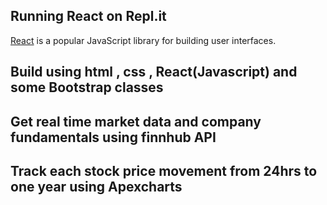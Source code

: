 ## Running React on Repl.it

[React](https://reactjs.org/) is a popular JavaScript library for building user interfaces.

## Build using html , css , React(Javascript) and some Bootstrap classes

## Get real time market data and company fundamentals using finnhub API
## Track each stock price movement from 24hrs to one year using Apexcharts
